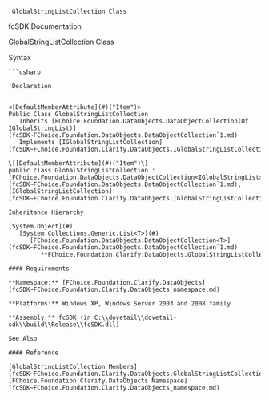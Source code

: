 ﻿     GlobalStringListCollection Class                                                   

fcSDK Documentation

GlobalStringListCollection Class

Syntax

```vbnet
```csharp

'Declaration
 

<[DefaultMemberAttribute](#)("Item")>
Public Class GlobalStringListCollection 
   Inherits [FChoice.Foundation.DataObjects.DataObjectCollection(Of IGlobalStringList)](fcSDK~FChoice.Foundation.DataObjects.DataObjectCollection`1.md)
   Implements [IGlobalStringListCollection](fcSDK~FChoice.Foundation.Clarify.DataObjects.IGlobalStringListCollection.md) 

\[[DefaultMemberAttribute](#)("Item")\]
public class GlobalStringListCollection : [FChoice.Foundation.DataObjects.DataObjectCollection<IGlobalStringList>](fcSDK~FChoice.Foundation.DataObjects.DataObjectCollection`1.md), [IGlobalStringListCollection](fcSDK~FChoice.Foundation.Clarify.DataObjects.IGlobalStringListCollection.md)  

Inheritance Hierarchy

[System.Object](#)  
   [System.Collections.Generic.List<T>](#)  
      [FChoice.Foundation.DataObjects.DataObjectCollection<T>](fcSDK~FChoice.Foundation.DataObjects.DataObjectCollection`1.md)  
         **FChoice.Foundation.Clarify.DataObjects.GlobalStringListCollection**  

#### Requirements

**Namespace:** [FChoice.Foundation.Clarify.DataObjects](fcSDK~FChoice.Foundation.Clarify.DataObjects_namespace.md)

**Platforms:** Windows XP, Windows Server 2003 and 2008 family

**Assembly:** fcSDK (in C:\\dovetail\\dovetail-sdk\\build\\Release\\fcSDK.dll)

See Also

#### Reference

[GlobalStringListCollection Members](fcSDK~FChoice.Foundation.Clarify.DataObjects.GlobalStringListCollection_members.md)  
[FChoice.Foundation.Clarify.DataObjects Namespace](fcSDK~FChoice.Foundation.Clarify.DataObjects_namespace.md)